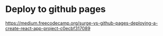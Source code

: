 
# Deploy to github pages
https://medium.freecodecamp.org/surge-vs-github-pages-deploying-a-create-react-app-project-c0ecbf317089
